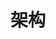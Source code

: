 ---
title: "架构"
layout: architecture
hidden: true
type: architecture
summary: 历史文章按照年月归档.
url: /tech/架构
menu:
  main:
    title: 架构文档
    parent: tech
    weight: 8
    params:
      icon: fa-brands fa-readme
catalog: 架构
---